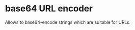 base64 URL encoder
==================

Allows to base64-encode strings which are suitable for URLs.
